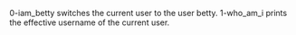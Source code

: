 0-iam_betty switches the current user to the user betty.
1-who_am_i prints the effective username of the current user.
